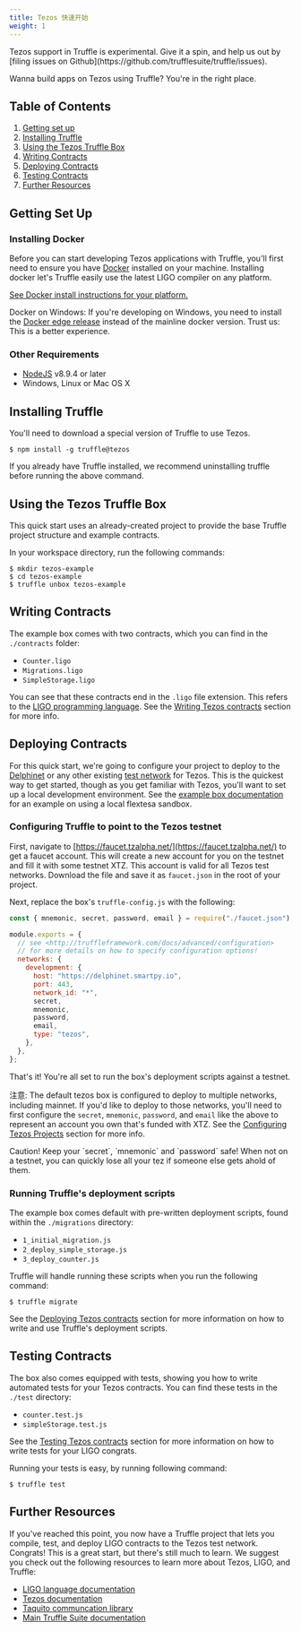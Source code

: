 ```yaml
---
title: Tezos 快速开始
weight: 1
---
```


<p class="alert alert-danger">
Tezos support in Truffle is experimental. Give it a spin, and help us out by [filing issues on Github](https://github.com/trufflesuite/truffle/issues).

Wanna build apps on Tezos using Truffle? You're in the right place.

## Table of Contents

1. [Getting set up](#getting-set-up)
1. [Installing Truffle](#installing-truffle)
1. [Using the Tezos Truffle Box](#using-the-tezos-truffle-box)
1. [Writing Contracts](#writing-contracts)
1. [Deploying Contracts](#deploying-contracts)
1. [Testing Contracts](#testing-contracts)
1. [Further Resources](#further-resources)

## Getting Set Up

### Installing Docker

Before you can start developing Tezos applications with Truffle, you'll first need to ensure you have [Docker](https://www.docker.com/) installed on your machine. Installing docker let's Truffle easily use the latest LIGO compiler on any platform.

[See Docker install instructions for your platform.](https://docs.docker.com/install/)

Docker on Windows: If you're developing on Windows, you need to install the [Docker edge release](https://docs.docker.com/docker-for-windows/edge-release-notes/) instead of the mainline docker version. Trust us: This is a better experience.

### Other Requirements

- [NodeJS](https://nodejs.org/) v8.9.4 or later
- Windows, Linux or Mac OS X

## Installing Truffle

You'll need to download a special version of Truffle to use Tezos.

    $ npm install -g truffle@tezos

If you already have Truffle installed, we recommend uninstalling truffle before running the above command.

## Using the Tezos Truffle Box

This quick start uses an already-created project to provide the base Truffle project structure and example contracts.

In your workspace directory, run the following commands:

    $ mkdir tezos-example
    $ cd tezos-example
    $ truffle unbox tezos-example

## Writing Contracts

The example box comes with two contracts, which you can find in the `./contracts` folder:

- `Counter.ligo`
- `Migrations.ligo`
- `SimpleStorage.ligo`

You can see that these contracts end in the `.ligo` file extension. This refers to the [LIGO programming language](https://ligolang.org/). See the [Writing Tezos contracts](/docs/tezos/truffle/getting-started/writing-tezos-contracts) section for more info.

## Deploying Contracts

For this quick start, we're going to configure your project to deploy to the [Delphinet](https://tezos.gitlab.io/introduction/test_networks.html#delphinet) or any other existing [test network](https://tezos.gitlab.io/introduction/test_networks.html) for Tezos. This is the quickest way to get started, though as you get familiar with Tezos, you'll want to set up a local development environment. See the [example box documentation](https://github.com/truffle-box/tezos-example-box#sandbox-management) for an example on using a local flextesa sandbox.

### Configuring Truffle to point to the Tezos testnet

First, navigate to [https://faucet.tzalpha.net/](https://faucet.tzalpha.net/) to get a faucet account. This will create a new account for you on the testnet and fill it with some testnet XTZ. This account is valid for all Tezos test networks. Download the file and save it as `faucet.json` in the root of your project.

Next, replace the box's `truffle-config.js` with the following:

```javascript
const { mnemonic, secret, password, email } = require("./faucet.json");

module.exports = {
  // see <http://truffleframework.com/docs/advanced/configuration>
  // for more details on how to specify configuration options!
  networks: {
    development: {
      host: "https://delphinet.smartpy.io",
      port: 443,
      network_id: "*",
      secret,
      mnemonic,
      password,
      email,
      type: "tezos",
    },
  },
};
```

That's it! You're all set to run the box's deployment scripts against a testnet.

注意: The default tezos box is configured to deploy to multiple networks, including mainnet. If you'd like to deploy to those networks, you'll need to first configure the `secret`, `mnemonic`, `password`, and `email` like the above to represent an account you own that's funded with XTZ. See the [Configuring Tezos Projects](/docs/tezos/truffle/reference/configuring-tezos-projects) section for more info.

<p class="alert alert-danger">
Caution! Keep your `secret`, `mnemonic` and `password` safe! When not on a testnet, you can quickly lose all your tez if someone else gets ahold of them.

### Running Truffle's deployment scripts

The example box comes default with pre-written deployment scripts, found within the `./migrations` directory:

- `1_initial_migration.js`
- `2_deploy_simple_storage.js`
- `3_deploy_counter.js`

Truffle will handle running these scripts when you run the following command:

    $ truffle migrate

See the [Deploying Tezos contracts](/docs/tezos/truffle/quick-start/deploying-tezos-contracts) section for more information on how to write and use Truffle's deployment scripts.

## Testing Contracts

The box also comes equipped with tests, showing you how to write automated tests for your Tezos contracts. You can find these tests in the `./test` directory:

- `counter.test.js`
- `simpleStorage.test.js`

See the [Testing Tezos contracts](/docs/tezos/truffle/quick-start/testing-your-tezos-contracts) section for more information on how to write tests for your LIGO congrats.

Running your tests is easy, by running following command:

    $ truffle test

## Further Resources

If you've reached this point, you now have a Truffle project that lets you compile, test, and deploy LIGO contracts to the Tezos test network. Congrats! This is a great start, but there's still much to learn. We suggest you check out the following resources to learn more about Tezos, LIGO, and Truffle:

- [LIGO language documentation](https://ligolang.org/docs/intro/introduction/)
- [Tezos documentation](https://tezos.gitlab.io/)
- [Taquito communcation library](https://tezostaquito.io/)
- [Main Truffle Suite documentation](https://trufflesuite.com/docs)
